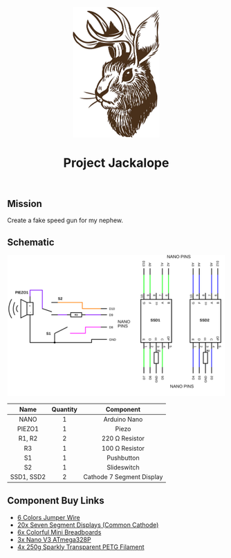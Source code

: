 
<div align="center">
  <img src="assets/jackalope.jpeg" alt="Jackalope" width="200"/>
  <h1>Project Jackalope</h1>
</div>

</br>

## Mission

Create a fake speed gun for my nephew. 

## Schematic
![Schematic](assets/schematic.svg)

|Name          |Quantity|Component                  |
|:------------:|:------:|:-------------------------:|
|     NANO     |   1    |        Arduino Nano       |
|    PIEZO1    |   1    |           Piezo           |
|    R1, R2    |   2    |      220 Ω Resistor       |
|      R3      |   1    |      100 Ω Resistor       |
|      S1      |   1    |         Pushbutton        |
|      S2      |   1    |        Slideswitch        |
|  SSD1, SSD2  |   2    | Cathode 7 Segment Display |


## Component Buy Links

- [6 Colors Jumper Wire](https://amzn.to/48XHMGV)
- [20x Seven Segment Displays (Common Cathode)](https://amzn.to/494PFcY)
- [6x Colorful Mini Breadboards](https://amzn.to/48KzYYM)
- [3x Nano V3 ATmega328P](https://amzn.to/494mk2e)
- [4x 250g Sparkly Transparent PETG Filament](https://amzn.to/3vLVUUQ)
